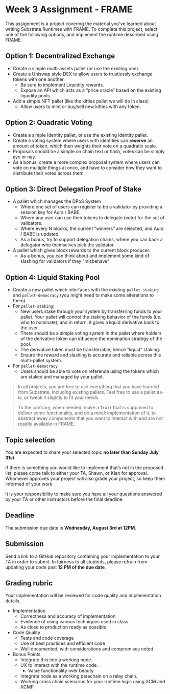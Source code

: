 # Week 3 Assignment - FRAME

This assignment is a project covering the material you've learned about writing Substrate Runtimes with FRAME. To complete this project, select one of the following options, and implement the runtime described using FRAME.


## Option 1: Decentralized Exchange

- Create a simple multi-assets pallet (or use the existing one).
- Create a Uniswap style DEX to allow users to trustlessly exchange tokens with one another.
    - Be sure to implement Liquidity rewards.
    - Expose an API which acts as a “price oracle” based on the existing liquidity pools.
- Add a simple NFT pallet (like the kitties pallet we will do in class)
    - Allow users to mint or buy/sell new kitties with any token.

## Option 2: Quadratic Voting

- Create a simple Identity pallet, or use the existing identity pallet.
- Create a voting system where users with identities can **reserve** an amount of token, which then weights their vote on a quadratic scale.
- Proposals should be a simple on chain text or hash, votes can be simply aye or nay.
- As a bonus, create a more complex proposal system where users can vote on multiple things at once, and have to consider how they want to distribute their votes across them.

## Option 3: Direct Delegation Proof of Stake

- A pallet which manages the DPoS System
    - Where one set of users can register to be a validator by providing a session key for Aura / BABE.
    - Where any user can use their tokens to delegate (vote) for the set of validators.
    - Where every N blocks, the current “winners” are selected, and Aura / BABE is updated.
    - As a bonus, try to support delegation chains, where you can back a delegator who themselves pick the validator.
- A pallet which gives block rewards to the current block producer.
    - As a bonus, you can think about and implement some kind of slashing for validators if they “misbehave”

## Option 4: Liquid Staking Pool

- Create a new pallet which interfaces with the existing `pallet-staking` and `pallet-democracy` (you might need to make some alterations to them).
- For `pallet-staking`:
    - New users stake through your system by transferring funds to your pallet. Your pallet will control the staking behavior of the funds (i.e. who to nominate), and in return, it gives a liquid derivative back to the user.
    - There should be a simple voting system in the pallet where holders of the derivative token can influence the nomination strategy of the pool.
    - The derivative token must be transferrable, hence “liquid” staking.
    - Ensure the reward and slashing is accurate and reliable across this multi-pallet system.
- For `pallet-democracy`
    - Users should be able to vote on referenda using the tokens which are staked and managed by your pallet.

> In all projects, you are free to use everything that you have learned from Substrate, including existing pallets. Feel free to use a pallet as-is, or tweak it slightly to fit your needs.

> To the contrary, when needed, make a `Trait` that is supposed to deliver some functionality, and do a *mock* implementation of it, to abstract away components that you want to interact with and are not readily available in FRAME.

## Topic selection

You are expected to share your selected topic **no later than Sunday July 31st**.

If there is something you would like to implement that’s not in the proposed list, please come talk to either your TA, Shawn, or Kian for approval. Whomever approves your project will also grade your project, so keep them informed of your work.

It is your responsibility to make sure you have all your questions answered by your TA or other instructors before the final deadline.

## Deadline

The submission due date is **Wednesday, August 3rd at 12PM**.

## Submission

Send a link to a GitHub repository containing your implementation to your TA in order to submit. In fairness to all students, please refrain from updating your code past **12 PM of the due date**.

## Grading rubric

Your implementation will be reviewed for code quality and implementation details.

- Implementation
    - Correctness and accuracy of implementation
    - Evidence of using various techniques used in class
    - As close to production ready as possible
- Code Quality
    - Tests and code coverage
    - Use of best practices and efficient code
    - Well documented, with considerations and compromises noted
- Bonus Points
    - Integrate this into a working node.
    - UX to interact with the runtime code.
        - Value functionality over beauty.
    - Integrate node as a working parachain on a relay chain.
    - Working cross chain scenarios for your runtime logic using XCM and XCMP.